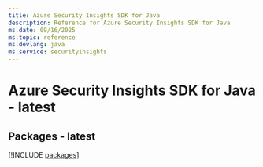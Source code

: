 ```yaml
---
title: Azure Security Insights SDK for Java
description: Reference for Azure Security Insights SDK for Java
ms.date: 09/16/2025
ms.topic: reference
ms.devlang: java
ms.service: securityinsights
---
```

# Azure Security Insights SDK for Java - latest
## Packages - latest
[!INCLUDE [packages](security-insights-index.md)]